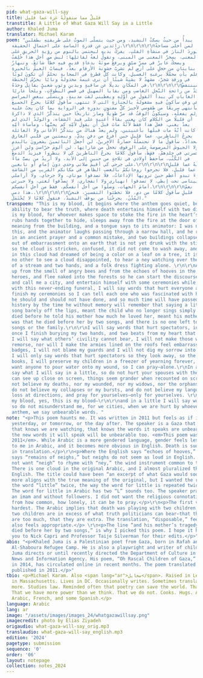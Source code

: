 ```yaml
---
pid: what-gaza-will-say
title: قليلٌ مما ستقولُهُ غزة عما قليل
transtitle: A Little of What Gaza Will Say in a Little
author: Khaled Juma
translator: Michael Karam
poem: "هذا دمي، يبدأُ من حيثُ يسكتُ النشيد، ومن حيث يتسلّى الموتُ على طريقتِهِ بطفلين
  زائدين عن قدرةِ الساسةِ على احتمالِ الحقيقة.\r\n\r\n\r\nهذا دمي، لمن أخلى مساحةً
  ليورِدَ النارَ في منشأةِ القلبِ، يفركُ يديهِ ليحتمي بالنومِ من رؤيةِ الحريقِ على
  بابِ المعنى، يسخرُ المعنى من المبنى، وتقولُ لغةٌ لقائلِها: ليسَ من أجلِ هذا خُلِقتُ،
  ويضحكُ عابرٌ في ممرٍّ ضيّقٍ ويرفعُ صوتَهُ بدعاءٍ قديمٍ فيهِ خطأٌ شائعٌ، وتنهارُ
  حولَهُ بنايتانِ من خجلٍ على أرضٍ لم تشربْ خشونةَ الأرقامِ بعدُ، فيصابُ الغيمُ بالحيرةِ،
  فلم يأتِ محمّلًا برغبةِ الغسيلِ، وكانت كلُّ قطرةٍ في السحابةِ تحلمُ أن تكونَ لونًا
  في ورقةِ شجرْ، مشهدٌ لا يشبِهُ شيئًا أن ترى غيمةً مخذولةً ونايًا يحرُسُ الحنطةَ
  في المكانِ بديلًا عن ساقيةٍ ويدينِ وثوبٍ شعبيٍّ يقاتِلُ وحدَهُ.\r\n\r\n\r\nسينتفضُ
  سيّدٌ من رائحةِ النَّحلِ الغاضبِ ومن بقايا الصهيلِ في قصص البطولاتِ، ويلجأ عاريًا
  إلى الغاباتِ كي يبدأ القولَ من أوَّلِهِ ويعطيني لقبَ مدينةٍ، ويتسلّى ببعضِ المراسمِ
  في وقتٍ سأكونُ فيهِ مشغولةً بالجنازةِ التي لا تنتهي، سأقولُ كلامًا يجرحُ الجميعَ
  وسأنتهي سريعًا من طقوسي لأخبرَ كلَّ مفتونٍ بدورِهِ في الروايةِ بما كان يجبُ عليه
  ولم يفعلْه، وسيكونُ الوقتُ قد مرَّ طويلًا وصارَ تاريخًا حين يتذكَّرُ الذي لا ذاكرةَ
  لهُ، أن قليلًا من الكلامِ كان يعني بقاءُ أغنيةٍ على قيد الشفاه، والولدُ الذي لم
  يعدْ يغني، فعلَ هذا فقطْ لأنّهُ ماتَ قبلَ أن يقولَ لأمِّهِ كم يحبُّها، ومأساة أمِّهِ
  كانت أنّهُ مات قبلَها بأغنيتين، ولم يعدْ هناكَ من يتذكَّرْ الأغاني ولا العائلة.\r\nسأقولُ
  كلامًا يجرحُ الناظرين، عما قليلٍ حين أفرغُ من دفنِ يديَّ، ونبضتين من قلبي الغارق
  في الحدادْ، سأقولُ ما لا تحتملْهُ حضارةُ الآخرينْ، لن أجعلَ النائمينَ يشعرونَ بالندمِ،
  ولا الجيوشَ المرصوصةَ على الرفوفِ تخجلُ من شاراتِها، لن ألومَ حرّاسيَ ولن أغرزَ
  حسرتي في جِلدِهمْ، فقطْ، سأقولُ كلامًا يجرحُ الناظرينَ كي لا ينظروا فيزيدُ الدمعُ
  في الكُتُب، سأحفظُ أولادي في ثلاجةٍ من حنينٍ إلى الأبد، ولا أريدُ من يصبُّ ماءً
  على جرحي كي أقيمَ صلاتي وحدي دونَ إمامٍ أو تابعين.\r\n\r\n\r\nما سأقولُهُ عما قليلٍ
  سأقولُهُ عما قليل، فلا تجرحوا زوجاتكمْ بالغضبِ الظاهرِ في مكانكم القريبِ من الشاشةِ،
  الأشياءَ تبدو أعظم حينَ ترويها الإذاعاتُ، فلا تصدقوا موتاي، ولا جرحاي، ولا أراملي
  ولا اليتامى تحت إبطي، لا تصدقوا انهياري ولا انفجاري، لا تصدّقوا لغتي، ولا حيرتي
  أمامَ الجهات، وصلّوا من أجل أنفسكُم، فقط من أجلِ أنفسِكم.\r\n\r\n\r\nهذا دمي، نعمْ،
  هذا دمي..\r\n\r\n\r\nوعمّا قليلٍ سأقولُ كلامًا من دمٍ، فلا تخطئوا التفسيرَ، فنحنُ
  المُدُنُ، يجرحُنا من يوقفُ النشيدْ، فنقولُ كلامًا لا يُحْتَمَلْ."
transpoem: "This is my blood, it begins where the anthem goes quiet, beyond politicians’
  ability to bear the truth, where death entertains himself with two disposable children.\r\n\r\nThis
  is my blood, for whoever makes space to stoke the fire in the heart’s furnaces,
  rubs hands together to hide, sleeps away from the fire at the door of meaning, harnesses
  meaning from the building, and a tongue says to its animator: I was not born for
  this, and the animator laughs passing through a narrow hall, and he raises his voice
  in an ancient prayer and a common mistake, and two buildings collapse around him
  out of embarrassment onto an earth that is not yet drunk with the stiffness of numbers,
  so the cloud is stricken, confused, it did not come to wash away, and each raindrop
  in this cloud had dreamed of being a color on a leaf on a tree, it is a sight like
  no other to see a cloud disappointed, to hear a ney watching over the wheat in place
  of a stream and two hands, and a folk dress fighting alone. \r\n\r\nA man will rise
  up from the smell of angry bees and from the echoes of hooves in the stories of
  heroes, and flee naked into the forests so he can start the discourse from the beginning
  and call me a city, and entertain himself with some ceremonies while I am preoccupied
  with this never-ending funeral, I will say words that hurt everyone and I will quickly
  finish my ceremonies so I can tell each one who was fascinated with his role what
  he should and should not have done, and so much time will have passed and have become
  history by the time he without memory will remember that saying a little meant a
  song barely off the lips, meant the child who no longer sings simply because he
  died before he told his mother how much he loved her, meant his mother’s tragedy
  was that he died before her by two songs, and there is no one left to remember the
  songs or the family.\r\n\r\nI will say words that hurt spectators, in a little,
  once I finish burying my two hands, and two beats from my heart that sinks in mourning,
  I will say what others’ civility cannot bear, I will not make those who sleep feel
  remorse, nor will I make the armies lined on the roofs feel embarrassed of their
  badges, I will not blame my guards and I will not dig my sorrow into their skin,
  I will only say words that hurt spectators so they look away, so the tears run in
  books, I will preserve my children in a freezer of yearning forever, and I do not
  want anyone to pour water onto my wound, so I can pray—alone.\r\nIn a little I will
  say what I will say in a little, so do not hurt your spouses with the anger you
  can see up close on screen, things seem grander when recounted on screen, so do
  not believe my deaths, nor my wounded, nor my widows, nor the orphans under my arms,
  do not believe my collapses or my bursts, and do not believe my language, or my
  loss at directions, and pray for yourselves—only for yourselves. \r\n\r\nThis is
  my blood, yes, this is my blood—\r\n\r\nand in a little I will say words of blood,
  so do not misunderstand me, for we cities, when we are hurt by whoever quieted the
  anthem, we say unbearable words. "
note: "<p>This poem haunts me. It was written in 2011 but feels as if it were written
  yesterday, or tomorrow, or the day after. The speaker is a Gaza that haunts us,
  that knows we are watching, that knows the words it speaks are unbearable, and that
  the new words it will speak will be unbearable too. <em>This poem was written in
  2011</em>. While Arabic is a more gendered language, gender feels less pronounced
  to me in Arabic, and it becomes more obvious in English. Death is suddenly male
  in translation.</p>\r\n<p>Where the English says “echoes of hooves,” the Arabic
  says “remains of neighs,” but neighs do not seem as loud in English. I also did
  not want “neigh” to rhyme with “ney,” the wind instrument common to the region.
  There is one cloud in the original Arabic, and I almost pluralized the cloud in
  English. The title could have been “an excerpt of what Gaza would soon say,” which
  more aligns with the true meaning of the original, but I wanted the reader to hear
  the word “little” twice, the way the word for little is repeated twice in the Arabic.
  The word for little in Arabic has two “L” sounds too. The speaker prays without
  an imam and without followers. I did not want the religious connotation to distract
  from how common, how lonely, it can be to pray.</p>\r\n<p>The first verse was the
  hardest. The Arabic implies that death was playing with two children, that these
  two children are in excess of what truth politicians can bear—that these children
  are too much, that they are extra. The translation, “disposable,” feels harsh. It
  also feels appropriate.</p> \r\n<p>The line “and his mother’s tragedy was that he
  died before her by two songs,” is why I picked this poem. I hope it haunts you too.</p>\r\n<p>Thank
  you to Nick Capri and Professor Taije Silverman for their edits.</p>"
abio: "<p>Khaled Juma is a Palestinian poet from Gaza, born in Rafah and raised in
  Al-Shaboura Refugee Camp. He is also a playwright and writer of children’s stories.
  Juma directs or until recently directed the Department of Culture in the Palestine
  News and Information Agency. His poem, “Oh Rascal Children of Gaza,” first published
  in 2014, has circulated online in recent months. The poem translated here was first
  published in 2011.</p>"
tbio: <p>Michael Karam. Also <span lang="ar">مخايل</span>. Raised in Lebanon. Born
  in Massachusetts. Lives in DC. Occasionally writes. Sometimes translates. Cries
  more. Studies law. Reminded often that poetry can save the world. That it cannot.
  That we have more power than we think. That we do not. Cooks. Hugs. Available in
  Arabic, French, and some Spanish.</p>
language: Arabic
lang: ar
image: "/assets/images/images_24/whatgazawillsay.png"
imagecredit: photo by Elias Ziyadeh
origaudio: what-gaza-will-say_orig.mp3
translaudio: what-gaza-will-say_english.mp3
edition: '2024'
pagetype: submission
sequence: '0'
order: '06'
layout: notepage
collection: notes_2024
---
```

